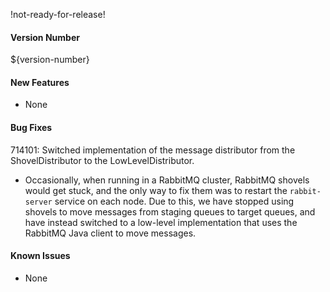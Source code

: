 !not-ready-for-release!

#### Version Number
${version-number}

#### New Features
- None

#### Bug Fixes
714101: Switched implementation of the message distributor from the ShovelDistributor to the LowLevelDistributor.
- Occasionally, when running in a RabbitMQ cluster, RabbitMQ shovels would get stuck, and the only way to fix them was to restart the
  `rabbit-server` service on each node. Due to this, we have stopped using shovels to move messages from staging queues to target queues,
  and have instead switched to a low-level implementation that uses the RabbitMQ Java client to move messages.

#### Known Issues
- None